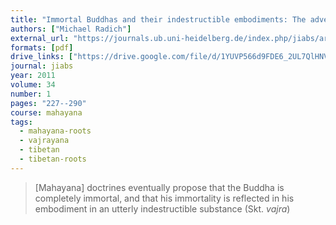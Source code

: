 ```yaml
---
title: "Immortal Buddhas and their indestructible embodiments: The advent of the concept of *vajrakāya*"
authors: ["Michael Radich"]
external_url: "https://journals.ub.uni-heidelberg.de/index.php/jiabs/article/view/10603/4455"
formats: [pdf]
drive_links: ["https://drive.google.com/file/d/1YUVP566d9FDE6_2UL7QlHNV8zrRbSap2/view?usp=drivesdk"]
journal: jiabs
year: 2011
volume: 34
number: 1
pages: "227--290"
course: mahayana
tags:
  - mahayana-roots
  - vajrayana
  - tibetan
  - tibetan-roots
---
```


> [Mahayana] doctrines eventually propose that the Buddha is completely immortal, and that his immortality is reflected in his embodiment in an utterly indestructible substance (Skt. _vajra_)

